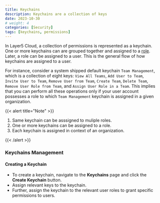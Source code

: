 ```yaml
---
title: Keychains
description: Keychains are a collection of keys
date: 2023-10-30
# weight: 4
categories: [Security]
tags: [keychains, permissions]
---
```


In Layer5 Cloud, a collection of permissions is represented as a keychain. One or more keychains can are grouped together and assigned to a [role](/cloud/security/roles). Later, a role can be assigned to a user. This is the general flow of how keychains are assigned to a user.

For instance, consider a system shipped default keychain `Team Management`, which is a collection of eight keys: `View All Teams`, `Add User to Team`, `Invite User to Team`, `Remove User from Team`, `Create Team`, `Delete Team`, `Remove User Role from Team`, and `Assign User Role in a Team`. This implies that you can perform all these operations only if your user account possesses a role to which `Team Management` keychain is assigned in a given organization.

{{< alert title="Note" >}}

1. Same keychain can be asssigned to muliple roles.
2. One or more keychains can be assigned to a role.
3. Each keychain is assigned in context of an organization.

{{< /alert >}}

### Keychains Management

#### Creating a Keychain

- To create a keychain, navigate to the **Keychains** page and click the **Create Keychain** button.
- Assign relevant keys to the keychain.
- Further, assign the keychain to the relevant user roles to grant specific permissions to users.